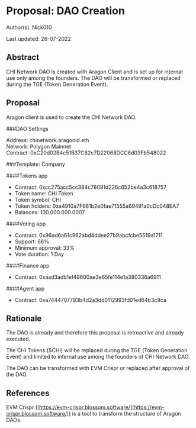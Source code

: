
# Proposal: DAO Creation

Author(s): Nick010

Last updated: 26-07-2022

## Abstract

CHI Network DAO is created with Aragon Client and is set up for internal use only among the founders. The DAO will be transformed or replaced during the TGE (Token Generation Event).

## Proposal

Aragon client is used to create the CHI Network DAO.

###DAO Settings

Address: chinetwork.aragonid.eth  
Network: Polygon Mainnet  
Contract :0xC20d02B4c51B37C82c7D22068DCC6d03Fb548022

###Template: Company  
  
####Tokens app  
- Contract: 0xcc275acc5cc384c78091d226c652be4a3c618757  
- Token name: CHI Token  
- Token symbol: CHI  
- Token holders: 0xa4910a7F681b2e0fae71555a69491a0cDc048EA7  
- Balances: 100.000.000.0007

####Voting app  
- Contract: 0x96ad6a61c962abd4ddee27b9abcfcbe5519a1711  
- Support: 66%  
- Minimum approval: 33%  
- Vote duration: 1 Day  
  
####Finance app  
- Contract: 0xaad3adb1ef49600ae3e65fe114e1a380336a6911  
  
####Agent app  
- Contract: 0xa7444707793b4d2a3dd0112993fd01ed64b3c9ca

## Rationale

The DAO is already and therefore this proposal is retroactive and already executed.  
  
The CHI Tokens ($CHI) will be replaced during the TGE (Token Generation Event) and limited to internal use among the founders of CHI Network DAO.  
  
The DAO can be transformed with EVM Crispr or replaced after approval of the DAO.

## References

EVM Crispr ([https://evm-crispr.blossom.software/](https://evm-crispr.blossom.software/)) is a tool to transform the structure of Aragon DAOs.
